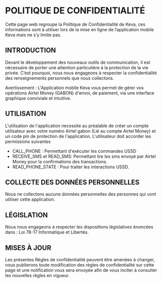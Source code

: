 

# POLITIQUE DE CONFIDENTIALITÉ
Cette page web regroupe la Politique de Confidentialité de Keva,
ces informations sont à utiliser lors de la mise en ligne de l’application mobile Keva mais ne s’y limite pas.

## INTRODUCTION
Devant le développement des nouveaux outils de communication, il est nécessaire de porter une attention particulière à la protection de la vie privée.
C’est pourquoi, nous nous engageons à respecter la confidentialité des renseignements personnels que nous collectons.

Avertissement : L'Application mobile Keva vous permet de gérer vos opérations Airtel Money (GABON) d'envoi, de paiement, via une interface graphique conviviale et intuitive.

## UTILISATION
L'utilisation de l'application necessite au préalable de créer un compte utilisateur avec votre numéro Airtel gabon (Lié au compte Airtel Money) et un code pin de protection de l'application.
L'utilisateur doit accorder les permissions suivantes

- CALL_PHONE : Permettant d'exécuter les commandes USSD
- RECEIVE_SMS et READ_SMS: Permettant lire les sms envoyé par Airtel Money pour la confirmations des transactions.
- READ_PHONE_STATE : Pour traiter les interactions USSD.

## COLLECTE DES DONNÉES PERSONNELLES
Nous ne collectons aucune données personnelles des personnes qui vont utiliser cette application.


## LÉGISLATION
Nous nous engageons à respecter les dispositions législatives énoncées dans :
Loi 78-17 Informatique et Libertés.

## MISES À JOUR
Les présentes Règles de confidentialité peuvent être amenées à changer,
nous publierons toute modification des règles de confidentialité sur cette page et une notification
vous sera envoyée afin de vous inciter à consulter les nouvelles règles en vigueur.
